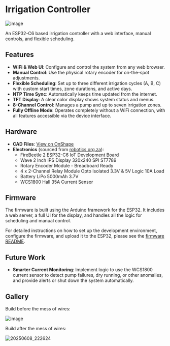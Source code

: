 # Irrigation Controller

![image](https://github.com/user-attachments/assets/09214a03-ba51-4387-acdd-ce2d5f2400e1)

An ESP32-C6 based irrigation controller with a web interface, manual controls, and flexible scheduling.

## Features

- **WiFi & Web UI**: Configure and control the system from any web browser.
- **Manual Control**: Use the physical rotary encoder for on-the-spot adjustments.
- **Flexible Scheduling**: Set up to three different irrigation cycles (A, B, C) with custom start times, zone durations, and active days.
- **NTP Time Sync**: Automatically keeps time updated from the internet.
- **TFT Display**: A clear color display shows system status and menus.
- **8-Channel Control**: Manages a pump and up to seven irrigation zones.
- **Fully Offline Mode**: Operates completely without a WiFi connection, with all features accessible via the device interface.

## Hardware

- **CAD Files**: [View on OnShape](https://cad.onshape.com/documents/08bfc36dcbbf2398b4b87e4d/w/2dae12507b7940b517cf4320/e/530747a0889b15aeda69d576)
- **Electronics** (sourced from [robotics.org.za](https://www.robotics.org.za/)):
  - FireBeetle 2 ESP32-C6 IoT Development Board
  - Wave 2 Inch IPS Display 320x240 SPI ST7789
  - Rotary Encoder Module - Breadboard Ready
  - 4 x 2-Channel Relay Module Opto Isolated 3.3V & 5V Logic 10A Load
  - Battery LiPo 5000mAh 3.7V
  - WCS1800 Hall 35A Current Sensor

## Firmware

The firmware is built using the Arduino framework for the ESP32. It includes a web server, a full UI for the display, and handles all the logic for scheduling and manual control.

For detailed instructions on how to set up the development environment, configure the firmware, and upload it to the ESP32, please see the [firmware README](./firmware/README.md).

## Future Work

- **Smarter Current Monitoring**: Implement logic to use the WCS1800 current sensor to detect pump failures, dry running, or other anomalies, and provide alerts or shut down the system automatically.

## Gallery

Build before the mess of wires:

![image](https://github.com/user-attachments/assets/dd677304-e893-42ce-b50a-1b302cc7d4c6)

Build after the mess of wires:

![20250608_222624](https://github.com/user-attachments/assets/e1cf5acc-12de-4254-afaa-bb1e9ae71cd1)
